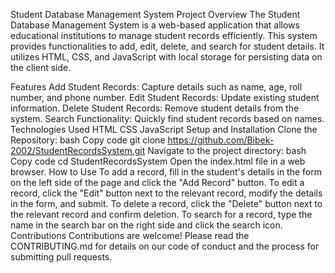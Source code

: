Student Database Management System
Project Overview
The Student Database Management System is a web-based application that allows educational institutions to manage student records efficiently. This system provides functionalities to add, edit, delete, and search for student details. It utilizes HTML, CSS, and JavaScript with local storage for persisting data on the client side.

Features
Add Student Records: Capture details such as name, age, roll number, and phone number.
Edit Student Records: Update existing student information.
Delete Student Records: Remove student details from the system.
Search Functionality: Quickly find student records based on names.
Technologies Used
HTML
CSS
JavaScript
Setup and Installation
Clone the Repository:
bash
Copy code
git clone https://github.com/Bibek-2002/StudentRecordsSystem.git
Navigate to the project directory:
bash
Copy code
cd StudentRecordsSystem
Open the index.html file in a web browser.
How to Use
To add a record, fill in the student's details in the form on the left side of the page and click the "Add Record" button.
To edit a record, click the "Edit" button next to the relevant record, modify the details in the form, and submit.
To delete a record, click the "Delete" button next to the relevant record and confirm deletion.
To search for a record, type the name in the search bar on the right side and click the search icon.
Contributions
Contributions are welcome! Please read the CONTRIBUTING.md for details on our code of conduct and the process for submitting pull requests.
